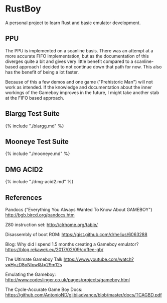 # RustBoy

A personal project to learn Rust and basic emulator development.

## PPU

The PPU is implemented on a scanline basis. There was an attempt
at a more accurate FIFO implementation, but as the documentation
of this diverges quite a bit and gives very little benefit compared
to a scanline-based approach I decided to not continue down that
path for now. This also has the benefit of being a lot faster.

Because of this a few demos and one game ("Prehistoric Man") will
not work as intended. If the knowledge and documentation about the
inner workings of the Gameboy improves in the future, I might take
another stab at the FIFO based approach.

## Blargg Test Suite

{% include "./blargg.md" %}

## Mooneye Test Suite

{% include "./mooneye.md" %}

## DMG ACID2

{% include "./dmg-acid2.md" %}

## References

Pandocs ("Everything You Always Wanted To Know About GAMEBOY")
<http://bgb.bircd.org/pandocs.htm>

Z80 instruction set:
<http://clrhome.org/table/>

Disassembly of boot ROM:
<https://gist.github.com/drhelius/6063288>

Blog: Why did I spend 1.5 months creating a Gameboy emulator?
<https://blog.rekawek.eu/2017/02/09/coffee-gb/>

The Ultimate Gameboy Talk
<https://www.youtube.com/watch?v=HyzD8pNlpwI&t=29m12s>

Emulating the Gameboy:
<http://www.codeslinger.co.uk/pages/projects/gameboy.html>

The Cycle-Accurate Game Boy Docs:
<https://github.com/AntonioND/giibiiadvance/blob/master/docs/TCAGBD.pdf>
